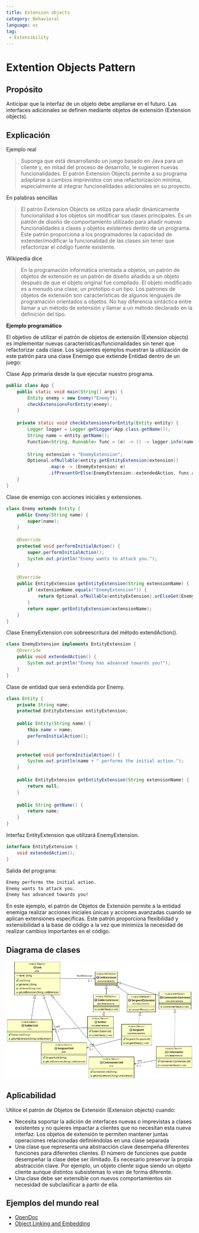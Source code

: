 ```yaml
---
title: Extension objects
category: Behavioral
language: es
tag:
 - Extensibility
---
```


# Extention Objects Pattern

## Propósito

Anticipar que la interfaz de un objeto debe ampliarse en el futuro. Las interfaces adicionales se definen mediante objetos de extensión (Extension objects).

## Explicación

Ejemplo real

> Suponga que está desarrollando un juego basado en Java para un cliente y, en mitad del proceso de desarrollo, le sugieren nuevas funcionalidades. El patrón Extension Objects permite a su programa adaptarse a cambios imprevistos con una refactorización mínima, especialmente al integrar funcionalidades adicionales en su proyecto.

En palabras sencillas

> El patrón Extension Objects se utiliza para añadir dinámicamente funcionalidad a los objetos sin modificar sus clases principales. Es un patrón de diseño de comportamiento utilizado para añadir nuevas funcionalidades a clases y objetos existentes dentro de un programa. Este patrón proporciona a los programadores la capacidad de extender/modificar la funcionalidad de las clases sin tener que refactorizar el código fuente existente.

Wikipedia dice

> En la programación informática orientada a objetos, un patrón de objetos de extensión es un patrón de diseño añadido a un objeto después de que el objeto original fue compilado. El objeto modificado es a menudo una clase, un prototipo o un tipo. Los patrones de objetos de extensión son características de algunos lenguajes de programación orientados a objetos. No hay diferencia sintáctica entre llamar a un método de extensión y llamar a un método declarado en la definición del tipo.

**Ejemplo programático**

El objetivo de utilizar el patrón de objetos de extensión (Extension objects) es implementar nuevas características/funcionalidades sin tener que refactorizar cada clase.
Los siguientes ejemplos muestran la utilización de este patrón para una clase Enemigo que extiende Entidad dentro de un juego:

Clase App primaria desde la que ejecutar nuestro programa.

```java
public class App {
    public static void main(String[] args) {
        Entity enemy = new Enemy("Enemy");
        checkExtensionsForEntity(enemy);
    }

    private static void checkExtensionsForEntity(Entity entity) {
        Logger logger = Logger.getLogger(App.class.getName());
        String name = entity.getName();
        Function<String, Runnable> func = (e) -> () -> logger.info(name + " without " + e);

        String extension = "EnemyExtension";
        Optional.ofNullable(entity.getEntityExtension(extension))
                .map(e -> (EnemyExtension) e)
                .ifPresentOrElse(EnemyExtension::extendedAction, func.apply(extension));
    }
}
```

Clase de enemigo con acciones iniciales y extensiones.

```java
class Enemy extends Entity {
    public Enemy(String name) {
        super(name);
    }

    @Override
    protected void performInitialAction() {
        super.performInitialAction();
        System.out.println("Enemy wants to attack you.");
    }

    @Override
    public EntityExtension getEntityExtension(String extensionName) {
        if (extensionName.equals("EnemyExtension")) {
            return Optional.ofNullable(entityExtension).orElseGet(EnemyExtension::new);
        }
        return super.getEntityExtension(extensionName);
    }
}
```

Clase EnemyExtension con sobreescritura del método extendAction().

```java
class EnemyExtension implements EntityExtension {
    @Override
    public void extendedAction() {
        System.out.println("Enemy has advanced towards you!");
    }
}
```

Clase de entidad que será extendida por Enemy.

```java
class Entity {
    private String name;
    protected EntityExtension entityExtension;

    public Entity(String name) {
        this.name = name;
        performInitialAction();
    }

    protected void performInitialAction() {
        System.out.println(name + " performs the initial action.");
    }

    public EntityExtension getEntityExtension(String extensionName) {
        return null;
    }

    public String getName() {
        return name;
    }
}
```

Interfaz EntityExtension que utilizará EnemyExtension.

```java
interface EntityExtension {
    void extendedAction();
}
```

Salida del programa:

```markdown
Enemy performs the initial action.
Enemy wants to attack you.
Enemy has advanced towards you!
```

En este ejemplo, el patrón de Objetos de Extensión permite a la entidad enemiga realizar acciones iniciales únicas y acciones avanzadas cuando se aplican extensiones específicas. Este patrón proporciona flexibilidad y extensibilidad a la base de código a la vez que minimiza la necesidad de realizar cambios importantes en el código.

## Diagrama de clases

![Extension_objects](./etc/extension_obj.png "Extension objects")

## Aplicabilidad

Utilice el patrón de Objetos de Extensión (Extension objects) cuando:

* Necesita soportar la adición de interfaces nuevas o imprevistas a clases existentes y no quieres impactar a clientes que no necesitan esta nueva interfaz. Los objetos de extensión te permiten mantener juntas operaciones relacionadas definiéndolas en una clase separada
* Una clase que representa una abstracción clave desempeña diferentes funciones para diferentes clientes. El número de funciones que puede desempeñar la clase debe ser ilimitado. Es necesario preservar la propia abstracción clave. Por ejemplo, un objeto cliente sigue siendo un objeto cliente aunque distintos subsistemas lo vean de forma diferente.
* Una clase debe ser extensible con nuevos comportamientos sin necesidad de subclasificar a partir de ella.

## Ejemplos del mundo real

* [OpenDoc](https://en.wikipedia.org/wiki/OpenDoc)
* [Object Linking and Embedding](https://en.wikipedia.org/wiki/Object_Linking_and_Embedding)
